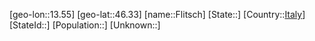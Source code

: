 ﻿---
location: [46.33,13.55]
type: City
tags:
- geo/City


SpocWebEntityId: 30191
isDeleted: false
confidential: public

---
[geo-lon::13.55]
[geo-lat::46.33]
[name::Flitsch]
[State::]
[Country::[Italy](geo/Continent/Europe/Italy.md)]
[StateId::]
[Population::]
[Unknown::]

